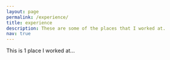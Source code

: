 ```yaml
---
layout: page
permalink: /experience/
title: experience
description: These are some of the places that I worked at. 
nav: true
---
```


This is 1 place I worked at...

